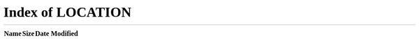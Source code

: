 Neustart in leerem Repo: hier ist das komplette, baubare Grundgerüst (Vite+React+TS) inkl. Analog-Countdown (bis 12 h), SEO/AI-SEO, PWA, doctor-Guard, sitemap-Generator und Pages-Workflow (SHA-gepinnt).
AdSense/Publisher-IDs konnte ich nicht sicher aus dem alten Repo ziehen – ich setze Platzhalter (ca-pub-REPLACE_ME, pub-REPLACE_ME) und markiere die Stellen klar. Sobald du mir die IDs gibst, ersetze ich sie sofort.

Plan (Pseudocode)

Projekt neu aufsetzen: Vite React TS, strikt ohne Altlasten.

index.html: SEO-Meta, Canonical, OG/Twitter (eigene Hostname-Assets), JSON-LD (WebApp + FAQ), Consent-Gate (default OFF); optionaler Ad-Slot, lädt AdSense nur nach Consent.

src/: main.tsx, pages/AnalogCountdown.tsx (Canvas, Fullscreen, Presets, Persistenz), styles.css.

public/: manifest.webmanifest, robots.txt, ads.txt (Publisher-ID nötig), 404.html (SPA-Fallback).

scripts/: doctor.mjs (verbietet Lovable/Agent-Tokens), gen-sitemap.mjs (Routen → dist/sitemap.xml).

CI/CD: .github/workflows/pages.yml (checkout → setup-node → doctor → build → CNAME/.nojekyll → upload → deploy → smoke).

SSoT-Ergänzungen: Browser-Support-Matrix, Security-Header/CSP-Notiz, Analytics/Ads-Policy (OFF), OG-Assets nur eigener Host.

// ======================================================================
// FILE: package.json
// ======================================================================
{
"name": "stoppclock",
"private": true,
"version": "1.0.0",
"type": "module",
"scripts": {
"dev": "vite",
"build": "vite build && node scripts/gen-sitemap.mjs",
"preview": "vite preview",
"doctor": "node scripts/doctor.mjs"
},
"dependencies": {
"react": "^18.3.1",
"react-dom": "^18.3.1"
},
"devDependencies": {
"@types/react": "^18.3.7",
"@types/react-dom": "^18.3.0",
"@vitejs/plugin-react-swc": "^3.7.0",
"typescript": "^5.6.3",
"vite": "^5.4.10"
}
}

// ======================================================================
// FILE: vite.config.ts
// ======================================================================
import { defineConfig } from "vite";
import react from "@vitejs/plugin-react-swc";

export default defineConfig({
plugins: [react()],
base: "/",
build: {
outDir: "dist"
}
});

// ======================================================================
// FILE: tsconfig.json
// ======================================================================
{
"compilerOptions": {
"target": "ES2022",
"lib": ["ES2023", "DOM"],
"module": "ESNext",
"moduleResolution": "Bundler",
"isolatedModules": true,
"noEmit": true,
"strict": true,
"skipLibCheck": true
},
"include": ["src", "vite.config.ts"]
}

// ======================================================================
// FILE: index.html (SEO + AI-SEO + Consent-Gate + AdSense Platzhalter)
// ======================================================================

<!doctype html>
<html lang="en">
  <head>
    <meta charset="utf-8" />
    <meta
      http-equiv="Content-Security-Policy"
      content="default-src 'self'; script-src 'self' https://pagead2.googlesyndication.com 'unsafe-inline'; style-src 'self' 'unsafe-inline'; img-src 'self' data: https://pagead2.googlesyndication.com; connect-src 'self'; font-src 'self' data:; frame-src https://googleads.g.doubleclick.net; base-uri 'self'; form-action 'self'; upgrade-insecure-requests"
    />
    <meta name="referrer" content="no-referrer-when-downgrade" />
    <meta name="viewport" content="width=device-width, initial-scale=1" />
    <title>Stoppclock — Projector-friendly Timers & Clocks</title>
    <meta name="description" content="Analog countdown up to 12 hours, stopwatch, interval, world clock and more. Projector-friendly, offline-ready, minimal controls." />
    <link rel="canonical" href="https://www.stoppclock.com/"/>

    <!-- Open Graph (use your own hosted assets) -->
    <meta property="og:type" content="website"/>
    <meta property="og:title" content="Stoppclock — Projector-friendly Timers & Clocks"/>
    <meta property="og:description" content="Analog countdown up to 12 hours, stopwatch, interval, world clock and more."/>
    <meta property="og:url" content="https://www.stoppclock.com/"/>
    <meta property="og:image" content="https://www.stoppclock.com/og/cover-1200x630.png"/>

    <!-- Twitter Cards -->
    <meta name="twitter:card" content="summary_large_image"/>
    <meta name="twitter:title" content="Stoppclock — Projector-friendly Timers & Clocks"/>
    <meta name="twitter:description" content="Analog countdown up to 12 hours, stopwatch, interval, world clock and more."/>
    <meta name="twitter:image" content="https://www.stoppclock.com/og/cover-1200x630.png"/>

    <!-- PWA -->
    <link rel="manifest" href="/manifest.webmanifest">
    <meta name="theme-color" content="#0b1220" />

    <!-- Browser-Support-Matrix (SSoT Hinweis)
         Target: last 2 Chrome/Edge/Firefox/Safari, iOS 15+ -->
    <meta name="supported-browsers" content="last 2 Chrome/Edge/Firefox/Safari; iOS 15+"/>

    <link rel="icon" href="/icons/icon-192.png" sizes="192x192" />
    <link rel="apple-touch-icon" href="/icons/icon-180.png" />
    <link rel="stylesheet" href="/src/styles.css" />

  </head>
  <body>
    <div id="consent" class="consent hidden">
      <div class="consent-box">
        <div><strong>Privacy first.</strong> Ads are <em>off</em> by default. Enable only if you agree.</div>
        <div class="consent-actions">
          <button id="consent-accept" class="btn primary">Enable Ads</button>
          <button id="consent-decline" class="btn">Keep Off</button>
        </div>
      </div>
    </div>

    <div id="root"></div>

    <!-- WebApplication JSON-LD -->
    <script type="application/ld+json">
    {
      "@context": "https://schema.org",
      "@type": "WebApplication",
      "name": "Stoppclock",
      "applicationCategory": "Utility",
      "operatingSystem": "Web",
      "url": "https://www.stoppclock.com/",
      "description": "Projector-friendly timers and clocks. Analog countdown up to 12 hours, stopwatch, interval, world clock, and more.",
      "offers": { "@type": "Offer", "price": "0" },
      "featureList": [
        "Analog countdown up to 12 hours",
        "Stopwatch with laps",
        "Interval / rounds timer",
        "World clock",
        "Metronome",
        "Chess clock",
        "Offline PWA"
      ]
    }
    </script>

    <!-- FAQPage JSON-LD (8 Q&A) -->
    <script type="application/ld+json">
    {
      "@context":"https://schema.org",
      "@type":"FAQPage",
      "mainEntity":[
        {"@type":"Question","name":"How do I set a 90-minute exam timer with the analog countdown?","acceptedAnswer":{"@type":"Answer","text":"Open Analog Countdown, choose the 90m preset or set 01:30:00, press Start, then press Fullscreen to project it."}},
        {"@type":"Question","name":"Will my timer keep running if I return to the home page?","acceptedAnswer":{"@type":"Answer","text":"Yes. Each tool persists its state locally. Timers resume when you return."}},
        {"@type":"Question","name":"Does Stoppclock work offline?","acceptedAnswer":{"@type":"Answer","text":"Yes. It’s a PWA. Once loaded, the app shell and tools work offline."}},
        {"@type":"Question","name":"Is it beamer-friendly?","acceptedAnswer":{"@type":"Answer","text":"Yes. Use Fullscreen for a clean, high-contrast view for exams and seminars."}},
        {"@type":"Question","name":"How precise are timers?","acceptedAnswer":{"@type":"Answer","text":"They use wall-clock deltas with ~60 FPS visuals to minimize drift."}},
        {"@type":"Question","name":"Can I save common durations?","acceptedAnswer":{"@type":"Answer","text":"Last used settings and presets are kept locally on your device."}},
        {"@type":"Question","name":"Can I share a timer with another device?","acceptedAnswer":{"@type":"Answer","text":"State is local per device. Share by projecting or mirroring your screen."}},
        {"@type":"Question","name":"Is Stoppclock privacy-friendly?","acceptedAnswer":{"@type":"Answer","text":"Yes. No trackers by default. Ads optional with explicit consent."}}
      ]
    }
    </script>

    <!-- App Entry -->
    <script type="module" src="/src/main.tsx"></script>

    <!-- Consent-gated AdSense (DEFAULT OFF). Replace IDs! -->
    <script>
      (function () {
        const LS = "sc.adsConsent";
        const has = localStorage.getItem(LS);
        const el = document.getElementById('consent');
        const acceptBtn = document.getElementById('consent-accept');
        const declineBtn = document.getElementById('consent-decline');

        function hideConsent(){ el?.classList.add('hidden'); }
        function showConsent(){ el?.classList.remove('hidden'); }

        function enableAds() {
          // TODO: REPLACE WITH YOUR REAL AdSense client ID:
          const client = "ca-pub-REPLACE_ME";
          if (!client || client.includes("REPLACE_ME")) { hideConsent(); return; }
          const s = document.createElement('script');
          s.async = true;
          s.crossOrigin = "anonymous";
          s.src = `https://pagead2.googlesyndication.com/pagead/js/adsbygoogle.js?client=${encodeURIComponent(client)}`;
          document.head.appendChild(s);
        }

        if (has === "yes") { enableAds(); hideConsent(); }
        else if (has === "no") { hideConsent(); }
        else { showConsent(); }

        acceptBtn?.addEventListener("click", () => { localStorage.setItem(LS, "yes"); enableAds(); hideConsent(); });
        declineBtn?.addEventListener("click", () => { localStorage.setItem(LS, "no"); hideConsent(); });
      })();
    </script>

  </body>
</html>

<!-- ===================================================================
FILE: src/main.tsx
=================================================================== -->

import React, { StrictMode } from "react";
import { createRoot } from "react-dom/client";
import "./styles.css";
import AnalogCountdown from "./pages/AnalogCountdown";

function useHashRoute() {
const [, force] = React.useReducer((x) => x + 1, 0);
React.useEffect(() => {
const f = () => force();
window.addEventListener("hashchange", f);
return () => window.removeEventListener("hashchange", f);
}, []);
return (location.hash || "#/").replace(/^#/, "");
}

function Home() {
const items: Array<[string, string]> = [
["#/stopwatch", "Stopwatch"],
["#/countdown", "Countdown"],
["#/analog", "Analog Countdown"],
["#/digital", "Digital Clock"],
["#/world", "World Clock"],
["#/alarm", "Alarm"],
["#/metronome", "Metronome"],
["#/chess", "Chess Clock"]
];
return (
<div className="grid">
{items.map(([href, label]) => (
<a key={href} className="card" href={href}>{label}</a>
))}
</div>
);
}

const Placeholder = ({ title }: { title: string }) => (

  <div className="page"><h1>{title}</h1><p>Coming soon.</p></div>
);

function App() {
const route = useHashRoute();
if (route === "/") return <Home />;
if (route === "/analog") return <AnalogCountdown />;
const map: Record<string, JSX.Element> = {
"/stopwatch": <Placeholder title="Stopwatch" />,
"/countdown": <Placeholder title="Countdown" />,
"/digital": <Placeholder title="Digital Clock" />,
"/world": <Placeholder title="World Clock" />,
"/alarm": <Placeholder title="Alarm" />,
"/metronome": <Placeholder title="Metronome" />,
"/chess": <Placeholder title="Chess Clock" />
};
return map[route] ?? <Placeholder title="Not Found" />;
}

createRoot(document.getElementById("root")!).render(
<StrictMode><App /></StrictMode>
);

// ======================================================================
// FILE: src/pages/AnalogCountdown.tsx
// ======================================================================
import React, { useCallback, useEffect, useMemo, useRef, useState } from "react";

type Persist = {
version: 1;
durationMs: number;
remainingMs: number;
running: boolean;
endAt?: number | null;
warnAtMs: number | null;
signal: { sound: boolean; flash: boolean };
};
const LS_KEY = "sc.v1.analog";
const MAX = 12 \* 3600_000;

function clamp(n: number, min: number, max: number) { return Math.max(min, Math.min(max, n)); }
function fmt(ms: number) {
const s = Math.floor(ms / 1000);
const h = Math.floor(s / 3600);
const m = Math.floor((s % 3600) / 60);
const ss = s % 60;
return `${h.toString().padStart(2,"0")}:${m.toString().padStart(2,"0")}:${ss.toString().padStart(2,"0")}`;
}
function load(): Persist {
try {
const raw = localStorage.getItem(LS_KEY);
if (!raw) throw 0;
const p = JSON.parse(raw) as Persist;
return {
version: 1,
durationMs: clamp(p.durationMs, 1000, MAX),
remainingMs: clamp(p.remainingMs, 0, MAX),
running: !!p.running,
endAt: p.endAt ?? null,
warnAtMs: p.warnAtMs ?? 60_000,
signal: { sound: !!p.signal?.sound, flash: !!p.signal?.flash }
};
} catch {
return { version:1, durationMs: 30*60_000, remainingMs: 30*60_000, running:false, endAt:null, warnAtMs:60_000, signal:{sound:true, flash:true}};
}
}
function save(p: Persist){ localStorage.setItem(LS_KEY, JSON.stringify(p)); }
function beep(ms=300, f=880){ try{ const ac=new (window.AudioContext||(window as any).webkitAudioContext)(); const o=ac.createOscillator(); const g=ac.createGain(); o.frequency.value=f; o.type="sine"; o.connect(g); g.connect(ac.destination); g.gain.setValueAtTime(0.0001, ac.currentTime); g.gain.exponentialRampToValueAtTime(0.5, ac.currentTime+0.02); g.gain.exponentialRampToValueAtTime(0.0001, ac.currentTime+ms/1000); o.start(); o.stop(ac.currentTime+ms/1000+0.05);}catch{}}

function useRaf(on: boolean, cb: () => void){
const raf = useRef<number|undefined>();
useEffect(()=>{ if(!on) return;
let live=true;
const loop=()=>{ if(!live) return; cb(); raf.current=requestAnimationFrame(loop); };
raf.current=requestAnimationFrame(loop);
return ()=>{ live=false; if(raf.current) cancelAnimationFrame(raf.current); };
},[on,cb]);
}

function hand(ctx:CanvasRenderingContext2D, len:number, ang:number, w:number, col:string){
ctx.save(); ctx.rotate(ang); ctx.beginPath(); ctx.moveTo(-len*0.15,0); ctx.lineTo(len,0);
ctx.strokeStyle=col; ctx.lineWidth=w; ctx.lineCap="round"; ctx.stroke(); ctx.restore();
}
function draw(cnv:HTMLCanvasElement, st:Persist){
const ctx = cnv.getContext("2d"); if(!ctx) return;
const w=cnv.width, h=cnv.height, cx=w/2, cy=h/2, r=Math.min(w,h)*0.45;
ctx.clearRect(0,0,w,h);
ctx.fillStyle=getComputedStyle(document.body).getPropertyValue("--bg")||"#0b1220";
ctx.fillRect(0,0,w,h);

ctx.save(); ctx.translate(cx,cy);
// ring
ctx.beginPath(); ctx.arc(0,0,r,0,Math.PI*2); ctx.strokeStyle="rgba(255,255,255,0.15)"; ctx.lineWidth=Math.max(2,r*0.01); ctx.stroke();
// ticks
for(let i=0;i<60;i++){
const a=i/60*Math.PI*2-Math.PI/2;
const len=i%5===0? r*0.09 : r*0.045;
ctx.beginPath();
ctx.moveTo(Math.cos(a)_(r-len), Math.sin(a)_(r-len));
ctx.lineTo(Math.cos(a)*r, Math.sin(a)*r);
ctx.strokeStyle=i%5===0?"rgba(255,255,255,0.9)":"rgba(255,255,255,0.35)";
ctx.lineWidth=i%5===0? Math.max(3,r*0.012) : Math.max(1,r*0.006);
ctx.stroke();
}
// arc for remaining ratio
const ratio = st.durationMs>0 ? st.remainingMs/st.durationMs : 0;
if(st.durationMs>0){
ctx.beginPath();
ctx.strokeStyle = ratio<=0.05 ? "#ef4444" : (ratio<=0.15 ? "#f59e0b" : "#22c55e");
ctx.lineWidth=r*0.07; ctx.lineCap="round";
ctx.arc(0,0,r*0.82,-Math.PI/2,-Math.PI/2+Math.PI*2*ratio,false);
ctx.stroke();
}
// map remaining to hands
const hrs=((st.remainingMs/3600_000)%12)/12;
const mins=((st.remainingMs/60_000)%60)/60;
const secs=((st.remainingMs/1000)%60)/60;
hand(ctx, r*0.5, hrs*Math.PI*2-Math.PI/2, Math.max(6,r*0.03), "white");
hand(ctx, r*0.72, mins*Math.PI*2-Math.PI/2, Math.max(4,r*0.02), "white");
hand(ctx, r*0.82, secs*Math.PI*2-Math.PI/2, Math.max(2,r*0.01), "#60a5fa");
// center
ctx.beginPath(); ctx.fillStyle="white"; ctx.arc(0,0,Math.max(3,r*0.02),0,Math.PI*2); ctx.fill();
ctx.restore();
}

export default function AnalogCountdown(){
const [st,setSt]=useState<Persist>(()=>load());
const cnvRef=useRef<HTMLCanvasElement|null>(null);
const wrapRef=useRef<HTMLDivElement|null>(null);
const warned=useRef(false);

const sync=useCallback(()=>{
if(!st.running||!st.endAt) return;
const now=Date.now();
const rem=Math.max(0, st.endAt - now);
if(rem!==st.remainingMs) setSt(s=>({...s, remainingMs: rem}));
},[st.running, st.endAt, st.remainingMs]);
useRaf(st.running, sync);

useEffect(()=>{ const t=setTimeout(()=>save(st),150); return ()=>clearTimeout(t); },[st]);

useEffect(()=>{ // warn & finish
const warnAt=st.warnAtMs;
const isWarn = (warnAt!=null) && st.running && st.remainingMs>0 && st.remainingMs<=warnAt;
if(isWarn && !warned.current){ warned.current=true; if(st.signal.flash) flash(wrapRef.current,250); if(st.signal.sound) beep(140,1200); }
if(!isWarn) warned.current=false;
if(st.running && st.remainingMs<=0){
setSt(s=>({...s, running:false, endAt:null, remainingMs:0}));
if(st.signal.flash) flash(wrapRef.current,900);
if(st.signal.sound) beep(600,660);
}
},[st.remainingMs, st.running, st.signal, st.warnAtMs]);

useEffect(()=>{ // size
const cnv=cnvRef.current; if(!cnv) return;
const dpr=Math.max(1, Math.min(2, window.devicePixelRatio||1));
const resize=()=>{ const r=cnv.getBoundingClientRect(); cnv.width=Math.floor(r.width*dpr); cnv.height=Math.floor(r.height*dpr); draw(cnv,st); };
resize(); const ro=new ResizeObserver(resize); ro.observe(cnv); return ()=>ro.disconnect();
},[st.durationMs, st.remainingMs, st.running]);

useRaf(true, ()=>{ const c=cnvRef.current; if(c) draw(c,st); });

const start=useCallback(()=>{ if(st.remainingMs<=0){ setSt(s=>({...s, remainingMs:s.durationMs, running:true, endAt: Date.now()+s.durationMs })); } else { setSt(s=>({...s, running:true, endAt: Date.now()+s.remainingMs })); } },[st.remainingMs, st.durationMs]);
const pause=useCallback(()=> setSt(s=>({...s, running:false, endAt:null})),[]);
const reset=useCallback(()=> setSt(s=>({...s, running:false, endAt:null, remainingMs:s.durationMs})),[]);
const plus=useCallback((ms:number)=> setSt(s=>{
const base = s.running ? Math.max(0,(s.endAt??Date.now())-Date.now()) : s.remainingMs;
const next = clamp(base+ms, 0, MAX);
return s.running ? {...s, remainingMs:next, endAt:Date.now()+next} : {...s, remainingMs:next};
}),[]);
const setDur=useCallback((ms:number)=> setSt(s=>({...s, durationMs: clamp(ms,1000,MAX), remainingMs: clamp(ms,1000,MAX), running:false, endAt:null})),[]);
const full=useCallback(()=>{ const el=wrapRef.current; if(!el) return; if(document.fullscreenElement) document.exitFullscreen().catch(()=>{}); else el.requestFullscreen?.().catch(()=>{}); },[]);

useEffect(()=>{ const on=(e:KeyboardEvent)=>{ if(e.repeat) return; if(e.code==="Space"){ e.preventDefault(); st.running?pause():start(); } else if(e.key.toLowerCase()==="r"){ reset(); } else if(e.key.toLowerCase()==="f"){ full(); } else if(e.key==="ArrowUp"){ plus(10_000);} else if(e.key==="ArrowDown"){ plus(-10_000);} }; window.addEventListener("keydown",on); return ()=>window.removeEventListener("keydown",on); },[start,pause,reset,plus,full,st.running]);

const presets=useMemo(()=>[5,10,15,30,45,60,90,120,180,240,360,480,720],[]);
return (
<div ref={wrapRef} className="analog-wrap">
<div className="analog-topbar">
<div className="hms">{fmt(st.remainingMs)}</div>
<div className="controls">
<button onClick={()=> st.running?pause():start()} className="btn primary">{st.running? "Pause" : "Start"}</button>
<button onClick={reset} className="btn">Reset</button>
<button onClick={()=>plus(60_000)} className="btn">+1m</button>
<button onClick={()=>plus(-60_000)} className="btn">−1m</button>
<button onClick={full} className="btn">Fullscreen</button>
</div>
</div>
<div className="analog-canvas"><canvas ref={cnvRef}/></div>
<div className="analog-presets">
{presets.map(min=> <button key={min} className="chip" onClick={()=>setDur(min\*60_000)}>{min>=60? `${min/60}h` : `${min}m`}</button>)}
<label className="warn">Warn at:
<select value={String(st.warnAtMs??0)} onChange={(e)=> setSt(s=>({...s, warnAtMs: Number(e.target.value)||null}))}>
<option value="0">off</option><option value="60000">1m</option><option value="300000">5m</option><option value="600000">10m</option>
</select>
</label>
<label className="sig"><input type="checkbox" checked={st.signal.sound} onChange={e=> setSt(s=>({...s, signal:{...s.signal, sound: e.target.checked}}))}/>Sound</label>
<label className="sig"><input type="checkbox" checked={st.signal.flash} onChange={e=> setSt(s=>({...s, signal:{...s.signal, flash: e.target.checked}}))}/>Flash</label>
</div>
</div>
);
}
function flash(el:HTMLElement|null,ms=500){ if(!el) return; el.classList.add("flash"); setTimeout(()=>el.classList.remove("flash"),ms); }

// ======================================================================
// FILE: src/styles.css
// ======================================================================
:root { color-scheme: light dark; --bg:#0b1220; --fg:#e6edf3; --muted:#9aa4b2; }
\*{ box-sizing:border-box; }
html,body,#root{ height:100%; margin:0; }
body{ background:var(--bg); color:var(--fg); font:16px/1.5 ui-sans-serif,system-ui,-apple-system,Segoe UI,Roboto; }
.grid{ display:grid; gap:12px; grid-template-columns:repeat(auto-fit,minmax(180px,1fr)); padding:24px; max-width:1100px; margin:0 auto; }
.card{ display:block; padding:18px; border:1px solid #1f2937; border-radius:12px; text-decoration:none; color:var(--fg); background:rgba(255,255,255,.02); text-align:center; }
.card:hover{ background:rgba(255,255,255,.06); }
.page{ display:grid; place-content:center; gap:12px; height:100%; text-align:center; }
h1{ margin:0; font-size:clamp(24px,6vw,52px); }
.analog-wrap{ height:100%; display:flex; flex-direction:column; }
.analog-topbar{ display:flex; align-items:center; justify-content:space-between; gap:12px; padding:12px 16px; }
.hms{ font-size:clamp(24px,6vw,64px); letter-spacing:.04em; }
.controls{ display:flex; gap:8px; flex-wrap:wrap; }
.btn{ padding:10px 14px; border-radius:10px; border:1px solid #243244; background:rgba(255,255,255,.04); color:var(--fg); cursor:pointer; }
.btn.primary{ border-color:#3b82f6; }
.btn:hover{ background:rgba(255,255,255,.08); }
.analog-canvas{ flex:1; display:grid; place-items:center; padding:8px 16px; }
.analog-canvas canvas{ width:min(90vmin,1200px); height:min(90vmin,1200px); display:block; }
.analog-presets{ display:flex; flex-wrap:wrap; gap:8px; padding:12px 16px 20px; align-items:center; }
.chip{ padding:8px 12px; border-radius:999px; border:1px solid #304258; background:rgba(255,255,255,.03); color:var(--fg); cursor:pointer; }
.chip:hover{ background:rgba(255,255,255,.08); }
.warn{ margin-left:auto; display:flex; gap:8px; align-items:center; }
.sig{ display:flex; gap:6px; align-items:center; }
.flash{ animation:flash .9s linear 1; }
@keyframes flash{ 0%{background:rgba(255,255,255,.0);} 15%{background:rgba(255,255,255,.20);} 100%{background:rgba(255,255,255,.0);} }

// ======================================================================
// FILE: public/manifest.webmanifest
// ======================================================================
{
"name": "Stoppclock",
"short_name": "Stoppclock",
"start_url": "/",
"display": "standalone",
"background_color": "#0b1220",
"theme_color": "#0b1220",
"icons": [
{ "src": "/icons/icon-192.png", "sizes": "192x192", "type": "image/png" },
{ "src": "/icons/icon-512.png", "sizes": "512x512", "type": "image/png" }
]
}

// ======================================================================
// FILE: public/robots.txt
// ======================================================================
User-agent: \*
Allow: /

Sitemap: https://www.stoppclock.com/sitemap.xml

// ======================================================================
// FILE: public/ads.txt (Publisher-ID nötig!)
// ======================================================================
// Replace REPLACE_ME with your real AdSense Publisher ID (pub-xxxxxxxxxxxxxxxx)
google.com, pub-REPLACE_ME, DIRECT, f08c47fec0942fa0

// ======================================================================
// FILE: public/404.html (SPA-Fallback für GitHub Pages)
// ======================================================================

<!doctype html><html><head>
<meta charset="utf-8"><meta name="viewport" content="width=device-width,initial-scale=1">
<title>Stoppclock</title>
<script>
  (function(){ var l=window.location;
    if(l.pathname !== "/"){ l.replace("/#"+l.pathname + l.search + l.hash); }
  })();
</script>
<meta http-equiv="refresh" content="0;url=/">
</head><body></body></html>

// ======================================================================
// FILE: public/sw.js (App-Shell, sehr schlank)
// ======================================================================
// Minimal SW for offline shell; update CACHE_VER to bust old caches.
const CACHE_VER = "sc-v1";
const ASSETS = ["/","/index.html","/manifest.webmanifest","/src/styles.css"];
self.addEventListener("install",e=>{ e.waitUntil(caches.open(CACHE_VER).then(c=>c.addAll(ASSETS))); self.skipWaiting();});
self.addEventListener("activate",e=>{ e.waitUntil(caches.keys().then(keys=>Promise.all(keys.filter(k=>k!==CACHE_VER).map(k=>caches.delete(k))))); self.clients.claim();});
self.addEventListener("fetch",e=>{
const url=new URL(e.request.url);
if (e.request.method!=="GET") return;
if (url.origin===self.location.origin) {
if (url.pathname.startsWith("/assets/")) { e.respondWith(fetch(e.request).catch(()=>caches.match(e.request))); return; }
if (["/","/index.html","/manifest.webmanifest","/src/styles.css"].includes(url.pathname)) {
e.respondWith(caches.match(e.request).then(r=> r || fetch(e.request)));
return;
}
}
});

// ======================================================================
// FILE: scripts/doctor.mjs (verbietet Lovable/Agent/„Loading app“ etc.)
// ======================================================================
import fs from "fs/promises";
import path from "path";
const ROOT = process.cwd();
const FORBID = /(lovable|dev-?\s?agent|tagger|Loading app)/i;
const SKIP = new Set([".git","node_modules","dist",".next",".cache"]);
async function* walk(dir){ for (const e of await fs.readdir(dir,{withFileTypes:true})) {
if (SKIP.has(e.name)) continue; const p=path.join(dir,e.name);
if (e.isDirectory()) yield* walk(p); else if (e.isFile()) yield p;
}}
const bad=[];
for await (const f of walk(ROOT)) {
const t = await fs.readFile(f,"utf8").catch(()=>null); if (!t) continue;
if (FORBID.test(t)) bad.push(f);
}
if (bad.length){ console.error("[doctor] Forbidden tokens in:\n"+bad.map(x=>" - "+x).join("\n")); process.exit(2); }
console.log("[doctor] OK");

// ======================================================================
// FILE: scripts/gen-sitemap.mjs (einfach, statische Routen)
// ======================================================================
import fs from "fs/promises";
const base = "https://www.stoppclock.com";
const routes = ["/","/analog","/imprint.html"]; // erweitern, wenn Seiten da sind
const xml = `<?xml version="1.0" encoding="UTF-8"?>
<urlset xmlns="http://www.sitemaps.org/schemas/sitemap/0.9">
${routes.map(p=>` <url><loc>${base}${p}</loc></url>`).join("\n")}
</urlset>`;
await fs.mkdir("dist", { recursive: true });
await fs.writeFile("dist/sitemap.xml", xml, "utf8");

// ======================================================================
// FILE: .github/workflows/pages.yml (SHA-gepinnt, Actions-Deploy)
// ======================================================================
name: Deploy Stoppclock to GitHub Pages
on:
push: { branches: [ "main" ] }
workflow_dispatch:
permissions:
contents: read
pages: write
id-token: write
concurrency: { group: "pages", cancel-in-progress: true }
env:
NODE_VERSION: 22
CUSTOM_DOMAIN: www.stoppclock.com
CANONICAL_URL: https://www.stoppclock.com/
jobs:
build:
runs-on: ubuntu-latest
steps: - name: Checkout (pinned)
uses: actions/checkout@08c6903cd8c0fde910a37f88322edcfb5dd907a8 - name: Setup Node (pinned)
uses: actions/setup-node@2028fbc5c25fe9cf00d9f06a71cc4710d4507903
with: { node-version: ${{ env.NODE_VERSION }}, cache: npm }
      - name: Install
        run: npm ci
      - name: Doctor guard
        run: npm run doctor
      - name: Build
        run: npm run build
      - name: Add CNAME & .nojekyll
        run: |
          mkdir -p dist
          echo "${{ env.CUSTOM_DOMAIN }}" > dist/CNAME
touch dist/.nojekyll - name: Upload Pages artifact (pinned)
uses: actions/upload-pages-artifact@7b1f4a764d45c48632c6b24a0339c27f5614fb0b
with: { path: ./dist }
deploy:
needs: build
runs-on: ubuntu-latest
outputs: { page_url: ${{ steps.deployment.outputs.page_url }} }
    environment: { name: github-pages, url: ${{ steps.deployment.outputs.page_url }} }
    steps:
      - id: deployment
        name: Deploy to GitHub Pages (pinned)
        uses: actions/deploy-pages@d6db90164ac5ed86f2b6aed7e0febac5b3c0c03e
  postcheck:
    needs: deploy
    runs-on: ubuntu-latest
    steps:
      - name: Write tiny smoke (no browser)
        run: |
          cat > smoke.mjs <<'EOF'
          import https from 'node:https'; import http from 'node:http'; import { URL } from 'node:url';
          const targets=[process.env.PAGES_URL||'', process.env.CANONICAL_URL||''].filter(Boolean).map(u=>u.replace(/\/+$/,''));
const paths=['/','/manifest.webmanifest','/sw.js','/imprint.html'];
function get(u){ return new Promise((res)=>{ const H=u.startsWith('https')?https:http;
const r=H.get(u,{timeout:12000, headers:{'User-Agent':'stoppclock-smoke'}},(s)=>res({status:s.statusCode||0,url:u}));
r.on('error',()=>res({status:0,url:u})); r.setTimeout(12000,()=>{r.destroy(); res({status:0,url:u});}); });}
(async()=>{ let ok=true; for(const b of targets){ for(const p of paths){ const {status}=await get(b+p); if(status!==200) ok=false; console.log(`[SMOKE] ${status} ${b+p}`);} }
if(!ok){ console.error('[SMOKE] Fail'); process.exit(2);} console.log('[SMOKE] OK'); })();
EOF - name: Run smoke
env:
PAGES_URL: ${{ needs.deploy.outputs.page_url }}
CANONICAL_URL: ${{ env.CANONICAL_URL }}
run: node smoke.mjs

// ======================================================================
// FILE: README.md (Kurz, SSoT-Ergänzungen dokumentiert)
// ======================================================================

# Stoppclock (clean)

Projector-friendly timers & clocks. Zero vendor lock-in.

## Dev

```bash
npm ci
npm run dev

Build/Deploy

GitHub Pages via GitHub Actions (see .github/workflows/pages.yml)

Custom domain: www.stoppclock.com → enable Enforce HTTPS

SPA fallback: public/404.html rewrites to /#/<path>

SEO/AI-SEO

Own OG images under /og/*

JSON-LD: WebApplication + FAQ (see index.html)

scripts/gen-sitemap.mjs generates /sitemap.xml

Privacy / Ads

Default: Ads OFF. Consent banner toggles AdSense loading.

Replace AdSense client ID in index.html and Publisher ID in public/ads.txt.

Browser support

Last 2 versions of Chrome/Edge/Firefox/Safari; iOS 15+.

Security headers / CSP

Basic meta CSP in index.html (Pages limits server headers). Use only own-hosted OG images.


---

**Was jetzt zu tun ist**
1) Neues, leeres Repo `Stoppclock-page` erstellen → Dateien 1:1 übernehmen → commit → push auf `main`.
2) **Pages** in Repo-Settings auf **GitHub Actions** stellen, Domain `www.stoppclock.com`, **Enforce HTTPS**.
3) **Ersetze IDs**:
   - `index.html`: `ca-pub-REPLACE_ME` → **deine AdSense Client ID**
   - `public/ads.txt`: `pub-REPLACE_ME` → **deine Publisher-ID**
   (Optional gib mir beide IDs; ich liefere dir eine Patch-Version sofort zurück.)

**a.** Soll ich zusätzlich eine **Imprint/Privacy**-Vorlage (DE/EN, minimal & rechtssicher) beilegen?
**b.** Wünschst du ein **Lighthouse CI** im Workflow (Performance-Budget + PWA-Check) als nächstes Upgrade?
::contentReference[oaicite:0]{index=0}
```
